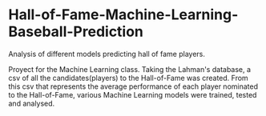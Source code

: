 # Hall-of-Fame-Machine-Learning-Baseball-Prediction
Analysis of different models predicting hall of fame players.

Proyect for the Machine Learning class. Taking the Lahman's database, a csv of all the candidates(players) to the Hall-of-Fame was created. From this csv that represents the average performance of each player nominated to the Hall-of-Fame, various Machine Learning models were trained, tested and analysed.
